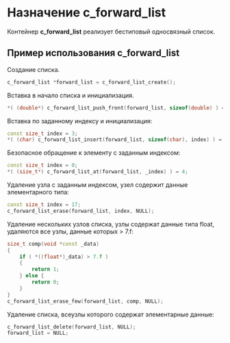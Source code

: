 # Назначение c_forward_list

Контейнер **c_forward_list** реализует бестиповый односвязный список.

## Пример использования c_forward_list

Создание списка.

```c++
c_forward_list *forward_list = c_forward_list_create();
```

Вставка в начало списка и инициализация.

```c++
*( (double*) c_forward_list_push_front(forward_list, sizeof(double) ) = 3.1415f;
```

Вставка по заданному индексу и инициализация:

```c++
const size_t index = 3;
*( (char) c_forward_list_insert(forward_list, sizeof(char), index) ) = 'F';
```

Безопасное обращение к элементу с заданным индексом:

```c++
const size_t index = 0;
*( (size_t*) c_forward_list_at(forward_list, _index) ) = 4;
```

Удаление узла с заданным индексом, узел содержит данные элементарного типа:

```c++
const size_t index = 17;
c_forward_list_erase(forward_list, index, NULL);
```

Удаление нескольких узлов списка, узлы содержат данные типа float, удаляются все узлы, данные которых > 7.f:

```c++
size_t comp(void *const _data)
{
    if ( *((float*)_data) > 7.f )
    {
        return 1;
    } else {
        return 0;
    }
}
c_forward_list_erase_few(forward_list, comp, NULL);
```

Удаление списка, всеузлы которого содержат элементарные данные:

```c++
c_forward_list_delete(forward_list, NULL);
forward_list = NULL;
```
